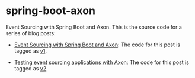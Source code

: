 # spring-boot-axon
Event Sourcing with Spring Boot and Axon.
This is the source code for a series of blog posts:

* [Event Sourcing with Spring Boot and Axon](https://blog.novatec-gmbh.de/event-sourcing-spring-boot-axon/): 
The code for this post is tagged as [v1](https://github.com/jd1/spring-boot-axon/releases/tag/v1).

* [Testing event sourcing applications with Axon](https://blog.novatec-gmbh.de/testing-event-sourcing-applications):
The code for this post is tagged as [v2](https://github.com/jd1/spring-boot-axon/releases/tag/v2)
